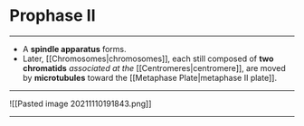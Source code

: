 # Prophase II
---
- A **spindle apparatus** forms.
- Later, [[Chromosomes|chromosomes]], each still composed of **two chromatids** *associated at the* [[Centromeres|centromere]], are moved by **microtubules** toward the [[Metaphase Plate|metaphase II plate]].

---
![[Pasted image 20211110191843.png]]

---